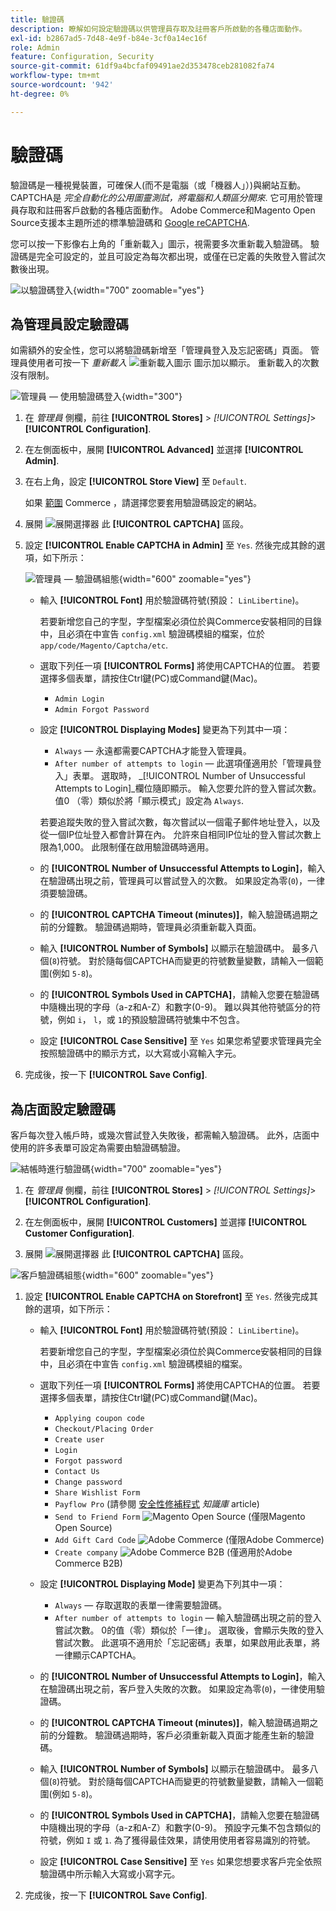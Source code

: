 ```yaml
---
title: 驗證碼
description: 瞭解如何設定驗證碼以供管理員存取及註冊客戶所啟動的各種店面動作。
exl-id: b2867ad5-7d48-4e9f-b84e-3cf0a14ec16f
role: Admin
feature: Configuration, Security
source-git-commit: 61df9a4bcfaf09491ae2d353478ceb281082fa74
workflow-type: tm+mt
source-wordcount: '942'
ht-degree: 0%

---
```


# 驗證碼

驗證碼是一種視覺裝置，可確保人(而不是電腦（或「機器人」）)與網站互動。 CAPTCHA是 _完全自動化的公用圖靈測試，將電腦和人類區分開來_. 它可用於管理員存取和註冊客戶啟動的各種店面動作。 Adobe Commerce和Magento Open Source支援本主題所述的標準驗證碼和 [Google reCAPTCHA](security-google-recaptcha.md).

您可以按一下影像右上角的「重新載入」圖示，視需要多次重新載入驗證碼。 驗證碼是完全可設定的，並且可設定為每次都出現，或僅在已定義的失敗登入嘗試次數後出現。

![以驗證碼登入](./assets/customer-account-login-captcha.png){width="700" zoomable="yes"}

## 為管理員設定驗證碼

如需額外的安全性，您可以將驗證碼新增至「管理員登入及忘記密碼」頁面。 管理員使用者可按一下 _重新載入_ ![重新載入圖示](./assets/CAPTCHA-icon-reload.png) 圖示加以顯示。 重新載入的次數沒有限制。

![管理員 — 使用驗證碼登入](./assets/security-captcha-admin.png){width="300"}

1. 在 _管理員_ 側欄，前往 **[!UICONTROL Stores]** > _[!UICONTROL Settings]_>**[!UICONTROL Configuration]**.

1. 在左側面板中，展開 **[!UICONTROL Advanced]** 並選擇 **[!UICONTROL Admin]**.

1. 在右上角，設定 **[!UICONTROL Store View]** 至 `Default`.

   如果 [範圍](../getting-started/websites-stores-views.md#scope-settings) Commerce ，請選擇您要套用驗證碼設定的網站。

1. 展開 ![展開選擇器](../assets/icon-display-expand.png) 此 **[!UICONTROL CAPTCHA]** 區段。

1. 設定 **[!UICONTROL Enable CAPTCHA in Admin]** 至 `Yes`. 然後完成其餘的選項，如下所示：

   ![管理員 — 驗證碼組態](../configuration-reference/advanced/assets/admin-captcha.png){width="600" zoomable="yes"}

   - 輸入 **[!UICONTROL Font]** 用於驗證碼符號(預設： `LinLibertine`)。

     若要新增您自己的字型，字型檔案必須位於與Commerce安裝相同的目錄中，且必須在中宣告 `config.xml` 驗證碼模組的檔案，位於 `app/code/Magento/Captcha/etc`.

   - 選取下列任一項 **[!UICONTROL Forms]** 將使用CAPTCHA的位置。 若要選擇多個表單，請按住Ctrl鍵(PC)或Command鍵(Mac)。

      - `Admin Login`
      - `Admin Forgot Password`

   - 設定 **[!UICONTROL Displaying Modes]** 變更為下列其中一項：

      - `Always`  — 永遠都需要CAPTCHA才能登入管理員。
      - `After number of attempts to login`  — 此選項僅適用於「管理員登入」表單。 選取時， _[!UICONTROL Number of Unsuccessful Attempts to Login]_欄位隨即顯示。 輸入您要允許的登入嘗試次數。 值0 （零）類似於將「顯示模式」設定為 `Always`.

     若要追蹤失敗的登入嘗試次數，每次嘗試以一個電子郵件地址登入，以及從一個IP位址登入都會計算在內。 允許來自相同IP位址的登入嘗試次數上限為1,000。 此限制僅在啟用驗證碼時適用。

   - 的 **[!UICONTROL Number of Unsuccessful Attempts to Login]**，輸入在驗證碼出現之前，管理員可以嘗試登入的次數。 如果設定為零(`0`)，一律須要驗證碼。

   - 的 **[!UICONTROL CAPTCHA Timeout (minutes)]**，輸入驗證碼過期之前的分鐘數。 驗證碼過期時，管理員必須重新載入頁面。

   - 輸入 **[!UICONTROL Number of Symbols]** 以顯示在驗證碼中。 最多八個(`8`)符號。 對於隨每個CAPTCHA而變更的符號數量變數，請輸入一個範圍(例如 `5-8`)。

   - 的 **[!UICONTROL Symbols Used in CAPTCHA]**，請輸入您要在驗證碼中隨機出現的字母（a-z和A-Z）和數字(0-9)。 難以與其他符號區分的符號，例如 `i`， `l`，或 `1`的預設驗證碼符號集中不包含。

   - 設定 **[!UICONTROL Case Sensitive]** 至 `Yes` 如果您希望要求管理員完全按照驗證碼中的顯示方式，以大寫或小寫輸入字元。

1. 完成後，按一下 **[!UICONTROL Save Config]**.

## 為店面設定驗證碼

客戶每次登入帳戶時，或幾次嘗試登入失敗後，都需輸入驗證碼。 此外，店面中使用的許多表單可設定為需要由驗證碼驗證。

![結帳時進行驗證碼](./assets/storefront-checkout-payment-captcha.png){width="700" zoomable="yes"}

1. 在 _管理員_ 側欄，前往 **[!UICONTROL Stores]** > _[!UICONTROL Settings]_>**[!UICONTROL Configuration]**.

1. 在左側面板中，展開 **[!UICONTROL Customers]** 並選擇 **[!UICONTROL Customer Configuration]**.

1. 展開 ![展開選擇器](../assets/icon-display-expand.png) 此 **[!UICONTROL CAPTCHA]** 區段。

![客戶驗證碼組態](../configuration-reference/customers/assets/customer-configuration-captcha.png){width="600" zoomable="yes"}

1. 設定 **[!UICONTROL Enable CAPTCHA on Storefront]** 至 `Yes`. 然後完成其餘的選項，如下所示：

   - 輸入 **[!UICONTROL Font]** 用於驗證碼符號(預設： `LinLibertine`)。

     若要新增您自己的字型，字型檔案必須位於與Commerce安裝相同的目錄中，且必須在中宣告 `config.xml` 驗證碼模組的檔案。

   - 選取下列任一項 **[!UICONTROL Forms]** 將使用CAPTCHA的位置。 若要選擇多個表單，請按住Ctrl鍵(PC)或Command鍵(Mac)。

      - `Applying coupon code`
      - `Checkout/Placing Order`
      - `Create user`
      - `Login`
      - `Forgot password`
      - `Contact Us`
      - `Change password`
      - `Share Wishlist Form`
      - `Payflow Pro` (請參閱 [安全性修補程式](https://experienceleague.adobe.com/docs/commerce-knowledge-base/kb/troubleshooting/payments/paypal-payflow-pro-active-carding-activity.html) _知識庫_ article)
      - `Send to Friend Form` ![Magento Open Source](../assets/open-source.svg) (僅限Magento Open Source)
      - `Add Gift Card Code` ![Adobe Commerce](../assets/adobe-logo.svg) (僅限Adobe Commerce)
      - `Create company` ![Adobe Commerce B2B](../assets/b2b.svg) (僅適用於Adobe Commerce B2B)

   - 設定 **[!UICONTROL Displaying Mode]** 變更為下列其中一項：

      - `Always`  — 存取選取的表單一律需要驗證碼。
      - `After number of attempts to login`  — 輸入驗證碼出現之前的登入嘗試次數。 0的值（零）類似於「一律」。 選取後，會顯示失敗的登入嘗試次數。 此選項不適用於「忘記密碼」表單，如果啟用此表單，將一律顯示CAPTCHA。

   - 的 **[!UICONTROL Number of Unsuccessful Attempts to Login]**，輸入在驗證碼出現之前，客戶登入失敗的次數。 如果設定為零(`0`)，一律使用驗證碼。

   - 的 **[!UICONTROL CAPTCHA Timeout (minutes)]**，輸入驗證碼過期之前的分鐘數。 驗證碼過期時，客戶必須重新載入頁面才能產生新的驗證碼。

   - 輸入 **[!UICONTROL Number of Symbols]** 以顯示在驗證碼中。 最多八個(`8`)符號。 對於隨每個CAPTCHA而變更的符號數量變數，請輸入一個範圍(例如 `5-8`)。

   - 的 **[!UICONTROL Symbols Used in CAPTCHA]**，請輸入您要在驗證碼中隨機出現的字母（a-z和A-Z）和數字(0-9)。 預設字元集不包含類似的符號，例如 `I` 或 `1`. 為了獲得最佳效果，請使用使用者容易識別的符號。

   - 設定 **[!UICONTROL Case Sensitive]** 至 `Yes` 如果您想要求客戶完全依照驗證碼中所示輸入大寫或小寫字元。

1. 完成後，按一下 **[!UICONTROL Save Config]**.
